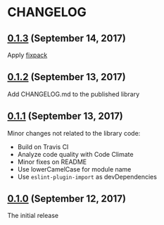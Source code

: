 # CHANGELOG
## [0.1.3](https://github.com/yasaichi/sass-var/releases/tag/v0.1.3) (September 14, 2017)
Apply [fixpack](https://www.npmjs.com/package/fixpack)

## [0.1.2](https://github.com/yasaichi/sass-var/releases/tag/v0.1.2) (September 13, 2017)
Add CHANGELOG.md to the published library

## [0.1.1](https://github.com/yasaichi/sass-var/releases/tag/v0.1.1) (September 13, 2017)
Minor changes not related to the library code:

* Build on Travis CI
* Analyze code quality with Code Climate
* Minor fixes on README
* Use lowerCamelCase for module name
* Use `eslint-plugin-import` as devDependencies

## [0.1.0](https://github.com/yasaichi/sass-var/releases/tag/v0.1.0) (September 12, 2017)
The initial release
